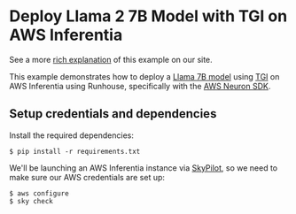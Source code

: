 # Deploy Llama 2 7B Model with TGI on AWS Inferentia

See a more [rich explanation](https://www.run.house/examples/llama-tgi-inference-on-aws-inferentia)
of this example on our site.

This example demonstrates how to deploy a [Llama 7B model](https://huggingface.co/meta-llama/Llama-2-7b-chat-hf) using
[TGI](https://github.com/huggingface/optimum-neuron/tree/main/text-generation-inference) on AWS Inferentia
using Runhouse, specifically with the [AWS Neuron SDK](https://awsdocs-neuron.readthedocs-hosted.com/en/latest/).

## Setup credentials and dependencies
Install the required dependencies:
```shell
$ pip install -r requirements.txt
```

We'll be launching an AWS Inferentia instance via [SkyPilot](https://github.com/skypilot-org/skypilot), so we need to
make sure our AWS credentials are set up:
```shell
$ aws configure
$ sky check
```

